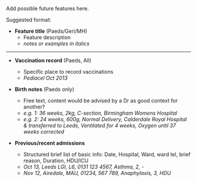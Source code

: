 Add possible future features here.

Suggested format:

- **Feature title** (Paeds/Geri/MH)
  - Feature description
  - _notes or examples in italics_
  
-----

- **Vaccination record** (Paeds, All)
  - Specific place to record vaccinations
  - _Pediacel Oct 2013_

- **Birth notes** (Paeds only)
  - Free text, content would be advised by a Dr as good context for another?
  - _e.g. 1: 36 weeks, 2kg, C-section, Birmingham Womens Hospital_
  - _e.g. 2: 24 weeks, 600g, Normal Delivery, Calderdale Royal Hospital & transferred to Leeds, Ventilated for 4 weeks, Oxygen until 37 weeks corrected_ 

- **Previous/recent admissions**
  - Structured brief list of basic info: Date, Hospital, Ward, ward tel, brief reason, Duration, HDU/ICU
  - _Oct 13, Leeds LGI, L6, 0131 123 4567, Asthma, 2, -_
  - _Nov 12, Airedale, MAU, 01234, 567 789, Anaphylaxis, 3, HDU_


